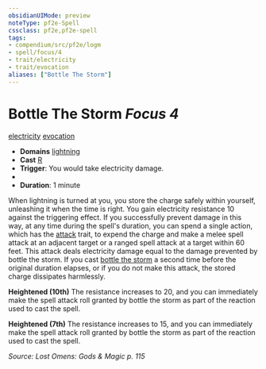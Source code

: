 ```yaml
---
obsidianUIMode: preview
noteType: pf2e-Spell
cssclass: pf2e,pf2e-spell
tags:
- compendium/src/pf2e/logm
- spell/focus/4
- trait/electricity
- trait/evocation
aliases: ["Bottle The Storm"]
---
```

# Bottle The Storm *Focus 4*   
[electricity](rules/traits/electricity.md "Electricity Energy & Element Trait")  [evocation](rules/traits/evocation.md "Evocation School Trait")  

- **Domains** [lightning](compendium/setting/domains.md#Lightning)
- **Cast** [R](rules/core-rulebook/chapter-9-playing-the-game.md#Actions "Reaction") 
- **Trigger**: You would take electricity damage.
- 
- **Duration**: 1 minute

When lightning is turned at you, you store the charge safely within yourself, unleashing it when the time is right. You gain electricity resistance 10 against the triggering effect. If you successfully prevent damage in this way, at any time during the spell's duration, you can spend a single action, which has the [attack](rules/traits/attack.md "Attack Combat Trait") trait, to expend the charge and make a melee spell attack at an adjacent target or a ranged spell attack at a target within 60 feet. This attack deals electricity damage equal to the damage prevented by bottle the storm. If you cast [bottle the storm](compendium/spells/bottle-the-storm-logm.md) a second time before the original duration elapses, or if you do not make this attack, the stored charge dissipates harmlessly.

**Heightened (10th)** The resistance increases to 20, and you can immediately make the spell attack roll granted by bottle the storm as part of the reaction used to cast the spell.

**Heightened (7th)** The resistance increases to 15, and you can immediately make the spell attack roll granted by bottle the storm as part of the reaction used to cast the spell.

*Source: Lost Omens: Gods & Magic p. 115*